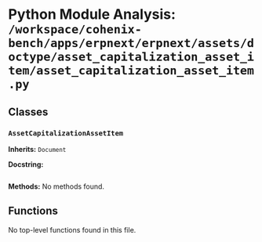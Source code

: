 # Python Module Analysis: `/workspace/cohenix-bench/apps/erpnext/erpnext/assets/doctype/asset_capitalization_asset_item/asset_capitalization_asset_item.py`

## Classes

### `AssetCapitalizationAssetItem`
**Inherits:** `Document`


**Docstring:**
```

```

**Methods:**
No methods found.




## Functions

No top-level functions found in this file.
